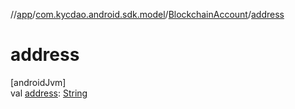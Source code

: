 //[app](../../../index.md)/[com.kycdao.android.sdk.model](../index.md)/[BlockchainAccount](index.md)/[address](address.md)

# address

[androidJvm]\
val [address](address.md): [String](https://kotlinlang.org/api/latest/jvm/stdlib/kotlin/-string/index.html)
